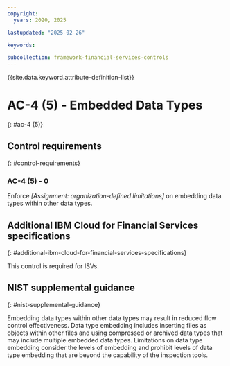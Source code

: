 ```yaml
---
copyright:
  years: 2020, 2025

lastupdated: "2025-02-26"

keywords:

subcollection: framework-financial-services-controls
---
```


{{site.data.keyword.attribute-definition-list}}

# AC-4 (5) -  Embedded Data Types
{: #ac-4 (5)}

## Control requirements
{: #control-requirements}



### AC-4 (5) - 0


Enforce _[Assignment: organization-defined limitations]_ on embedding data types within other data types.






## Additional IBM Cloud for Financial Services specifications
{: #additional-ibm-cloud-for-financial-services-specifications}

This control is required for ISVs.







## NIST supplemental guidance
{: #nist-supplemental-guidance}

Embedding data types within other data types may result in reduced flow control effectiveness. Data type embedding includes inserting files as objects within other files and using compressed or archived data types that may include multiple embedded data types. Limitations on data type embedding consider the levels of embedding and prohibit levels of data type embedding that are beyond the capability of the inspection tools.
